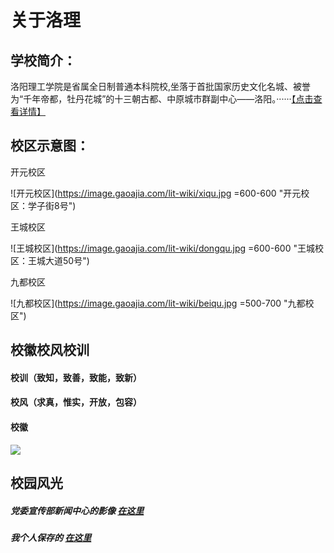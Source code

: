 # 关于洛理

## 学校简介：

洛阳理工学院是省属全日制普通本科院校,坐落于首批国家历史文化名城、被誉为“千年帝都，牡丹花城”的十三朝古都、中原城市群副中心——洛阳。······[【点击查看详情】](https://www.lit.edu.cn/xxgk/xxjj.htm)

## 校区示意图：

开元校区

![开元校区](https://image.gaoajia.com/lit-wiki/xiqu.jpg =600-600 "开元校区：学子街8号")


王城校区

![王城校区](https://image.gaoajia.com/lit-wiki/dongqu.jpg =600-600 "王城校区：王城大道50号")

九都校区

![九都校区](https://image.gaoajia.com/lit-wiki/beiqu.jpg =500-700 "九都校区")

## 校徽校风校训

#### 校训（致知，致善，致能，致新）
#### 校风（求真，惟实，开放，包容）
#### 校徽
![](https://image.gaoajia.com/lit-wiki/xh.jpg)


## 校园风光

#####  党委宣传部新闻中心的影像 [在这里](https://www.lit.edu.cn/xcb/dmll/llyx.htm)
##### 我个人保存的 [在这里](https://www.gaoajia.com/image/dameiluoli.html)

